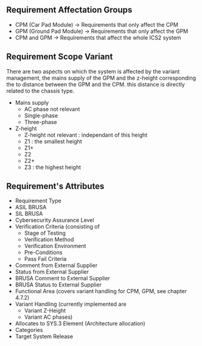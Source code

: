 ## Requirement Affectation Groups
- CPM (Car Pad Module) -> Requirements that only affect the CPM
- GPM (Ground Pad Module) -> Requirements that only affect the GPM
- CPM and GPM -> Requirements that affect the whole ICS2 system

## Requirement Scope Variant
There are two aspects on which the system is affected by the variant management, the mains supply of the GPM and the z-height corresponding the to distance between the GPM and the CPM. this distance is directly related to the chassis type. 
- Mains supply
	- AC phase not relevant
	- Single-phase
	- Three-phase
- Z-height
	- Z-height not relevant : independant of this height
	- Z1 : the smallest height
	- Z1+
	- Z2
	- Z2+
	- Z3 : the highest height

## Requirement's Attributes
- Requirement Type
- ASIL BRUSA
- SIL BRUSA
- Cybersecurity Assurance Level
- Verification Criteria (consisting of
	- Stage of Testing
	- Verification Method
	- Verification Environment
	- Pre-Conditions
	- Pass Fail Criteria
- Comment from External Supplier
- Status from External Supplier
- BRUSA Comment to External Supplier
- BRUSA Status to External Supplier
- Functional Area (covers variant handling for CPM, GPM, see chapter 4.7.2)
- Variant Handling (currently implemented are
	- Variant Z-Height
	- Variant AC phases)
- Allocates to SYS.3 Element (Architecture allocation)
- Categories
- Target System Release

